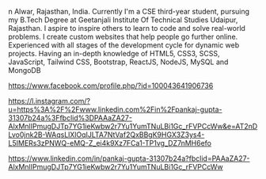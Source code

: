 n Alwar, Rajasthan, India. Currently I'm a CSE third-year student, pursuing my B.Tech Degree at Geetanjali Institute Of Technical Studies Udaipur, Rajasthan. I aspire to inspire others to learn to code and solve real-world problems. I create custom websites that help people go further online. Experienced with all stages of the development cycle for dynamic web projects. Having an in-depth knowledge of HTML5, CSS3, SCSS, JavaScript, Tailwind CSS, Bootstrap, ReactJS, NodeJS, MySQL and MongoDB


https://www.facebook.com/profile.php/?id=100043641906736

https://l.instagram.com/?u=https%3A%2F%2Fwww.linkedin.com%2Fin%2Fpankaj-gupta-31307b24a%3Ffbclid%3DPAAaZA27-AlxMnlIPmugDJTp7YG1ieKwbw2r7Yu1YumTNuLBi1Gc_rFVPCcWw&e=AT2nDLvo0jnk2B-WAqsLlXlOqIJLTA7NtVaf2QxBBgK9HGX3Z3ys4-L5IMERs3zPNWQ-eMQ-Z_ei4k9Xz7FCa1-TP1vg_DZ7nMH6efo



https://www.linkedin.com/in/pankaj-gupta-31307b24a?fbclid=PAAaZA27-AlxMnlIPmugDJTp7YG1ieKwbw2r7Yu1YumTNuLBi1Gc_rFVPCcWw



